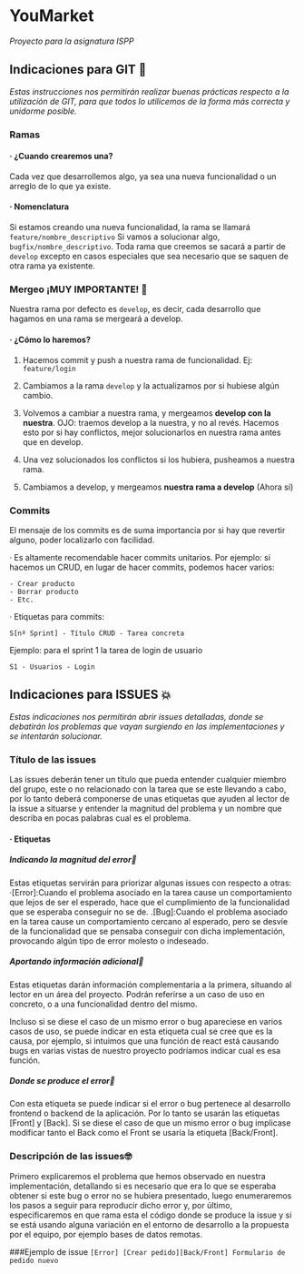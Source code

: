# YouMarket

_Proyecto para la asignatura ISPP_

## Indicaciones para GIT 🚀

_Estas instrucciones nos permitirán realizar buenas prácticas respecto a la utilización de GIT, para que todos lo utilicemos de la forma más correcta y unidorme posible._


### Ramas 

#### · ¿Cuando crearemos una?

Cada vez que desarrollemos algo, ya sea una nueva funcionalidad o un arreglo de lo que ya existe.

#### · Nomenclatura

Si estamos creando una nueva funcionalidad, la rama se llamará ```feature/nombre_descriptivo```
Si vamos a solucionar algo, ```bugfix/nombre_descriptivo```.
Toda rama que creemos se sacará a partir de ```develop``` excepto en casos especiales que sea necesario que se saquen de otra rama ya existente.

### Mergeo ¡MUY IMPORTANTE! 🔧

Nuestra rama por defecto es ```develop```, es decir, cada desarrollo que hagamos en una rama se mergeará a develop. 

#### · ¿Cómo lo haremos?

1. Hacemos commit y push a nuestra rama de funcionalidad. Ej: ```feature/login```

2. Cambiamos a la rama ```develop``` y la actualizamos por si hubiese algún cambio.

3. Volvemos a cambiar a nuestra rama, y mergeamos **develop con la nuestra**. OJO: traemos develop a la nuestra, y no al revés. Hacemos esto por si hay conflictos, mejor solucionarlos en nuestra rama antes que en develop.

4. Una vez solucionados los conflictos si los hubiera, pusheamos a nuestra rama. 

5. Cambiamos a develop, y mergeamos **nuestra rama a develop** (Ahora sí)

### Commits

El mensaje de los commits es de suma importancia por si hay que revertir alguno, poder localizarlo con facilidad.

· Es altamente recomendable hacer commits unitarios. Por ejemplo: si hacemos un CRUD, en lugar de hacer commits, podemos hacer varios:

    - Crear producto
    - Borrar producto
    - Etc.
    
· Etiquetas para commits:

``` S[nº Sprint] - Título CRUD - Tarea concreta ```

Ejemplo: para el sprint 1 la tarea de login de usuario

``` S1 - Usuarios - Login ```


## Indicaciones para ISSUES 💥
_Estas indicaciones nos permitirán abrir issues detalladas, donde se debatirán los problemas que vayan surgiendo en las implementaciones y se intentarán solucionar._

### Título de las issues
Las issues deberán tener un título que pueda entender cualquier miembro del grupo, este o no relacionado con la tarea que se este llevando a cabo, por lo tanto deberá componerse de unas etiquetas que ayuden al lector de la issue a situarse y entender la magnitud del problema y un nombre que describa en pocas palabras cual es el problema.

#### · Etiquetas
##### Indicando la magnitud del error🤯
Estas etiquetas servirán para priorizar algunas issues con respecto a otras:
    ·[Error]:Cuando el problema asociado en la tarea cause un comportamiento que lejos de ser el esperado, hace que el cumplimiento de                la funcionalidad que se esperaba conseguir no se de.
    .[Bug]:Cuando el problema asociado en la tarea cause un comportamiento cercano al esperado, pero se desvíe de la funcionalidad que              se pensaba conseguir con dicha implementación, provocando algún tipo de error molesto o indeseado.
    
##### Aportando información adicional💁‍
Estas etiquetas darán información complementaria a la primera, situando al lector en un área del proyecto. Podrán referirse a un caso de uso en concreto, o a una funcionalidad dentro del mismo.

Incluso si se diese el caso de un mismo error o bug apareciese en varios casos de uso, se puede indicar en esta etiqueta cual se cree que es la causa, por ejemplo, si intuimos que una función de react está causando bugs en varias vistas de nuestro proyecto podríamos indicar cual es esa función.

##### Donde se produce el error🙉
Con esta etiqueta se puede indicar si el error o bug pertenece al desarrollo frontend o backend de la aplicación. Por lo tanto se usarán las etiquetas [Front] y [Back]. Si se diese el caso de que un mismo error o bug implicase modificar tanto el Back como el Front se usaría la etiqueta [Back/Front].

### Descripción de las issues🤓
Primero explicaremos el problema que hemos observado en nuestra implementación, detallando si es necesario que era lo que se esperaba obtener si este bug o error no se hubiera presentado, luego enumeraremos los pasos a seguir para reproducir dicho error y, por último, 
especificaremos en que rama esta el código donde se produce la issue y si se está usando alguna variación en el entorno de desarrollo a la propuesta por el equipo, por ejemplo bases de datos remotas.

###Ejemplo de issue
`[Error] [Crear pedido][Back/Front] Formulario de pedido nuevo`
